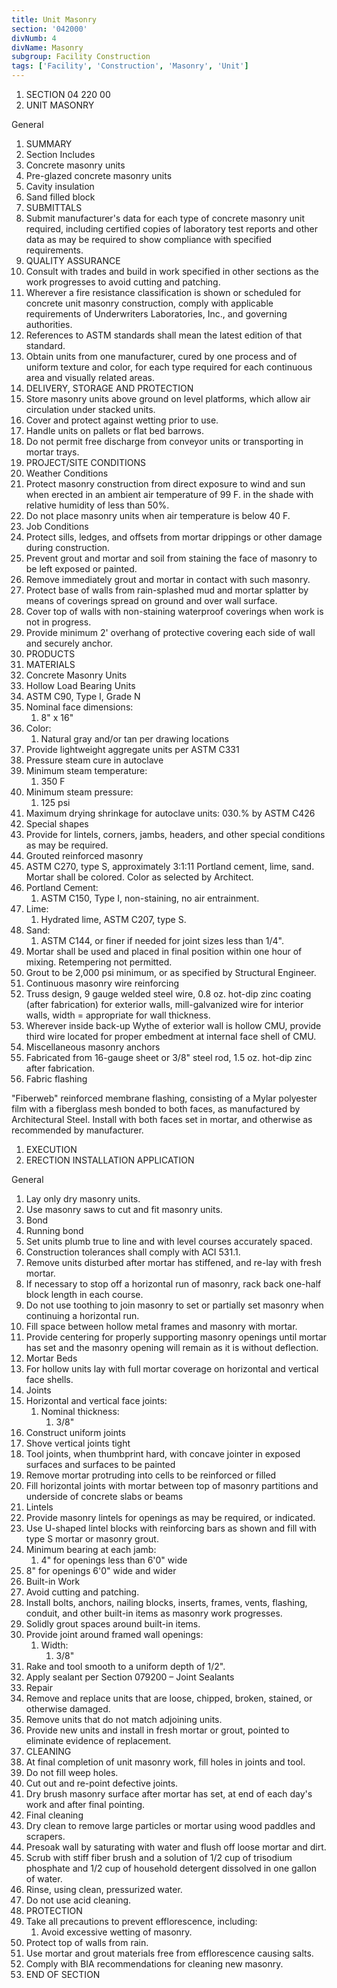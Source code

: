 ```yaml
---
title: Unit Masonry
section: '042000'
divNumb: 4
divName: Masonry
subgroup: Facility Construction
tags: ['Facility', 'Construction', 'Masonry', 'Unit']
---
```


1. SECTION 04 220 00
1. UNIT MASONRY

General
   1. SUMMARY
   1. Section Includes
   1. Concrete masonry units
   1. Pre-glazed concrete masonry units
   1. Cavity insulation
   1. Sand filled block
   1. SUBMITTALS
   1. Submit manufacturer's data for each type of concrete masonry unit required, including certified copies of laboratory test reports and other data as may be required to show compliance with specified requirements.
   1. QUALITY ASSURANCE
   1. Consult with trades and build in work specified in other sections as the work progresses to avoid cutting and patching.
   1. Wherever a fire resistance classification is shown or scheduled for concrete unit masonry construction, comply with applicable requirements of Underwriters Laboratories, Inc., and governing authorities.
   1. References to ASTM standards shall mean the latest edition of that standard.
   1. Obtain units from one manufacturer, cured by one process and of uniform texture and color, for each type required for each continuous area and visually related areas.
   1. DELIVERY, STORAGE AND PROTECTION
   1. Store masonry units above ground on level platforms, which allow air circulation under stacked units.
   1. Cover and protect against wetting prior to use.
   1. Handle units on pallets or flat bed barrows.
   1. Do not permit free discharge from conveyor units or transporting in mortar trays.
   1. PROJECT/SITE CONDITIONS
   1. Weather Conditions
   1. Protect masonry construction from direct exposure to wind and sun when erected in an ambient air temperature of 99 F. in the shade with relative humidity of less than 50%.
   1. Do not place masonry units when air temperature is below 40 F.
   1. Job Conditions
   1. Protect sills, ledges, and offsets from mortar drippings or other damage during construction.
   1. Prevent grout and mortar and soil from staining the face of masonry to be left exposed or painted.
   1. Remove immediately grout and mortar in contact with such masonry.
   1. Protect base of walls from rain-splashed mud and mortar splatter by means of coverings spread on ground and over wall surface.
   1. Cover top of walls with non-staining waterproof coverings when work is not in progress.
   1. Provide minimum 2' overhang of protective covering each side of wall and securely anchor.
   1. PRODUCTS
   1. MATERIALS
   1. Concrete Masonry Units
   1. Hollow Load Bearing Units
   1. ASTM C90, Type I, Grade N
   1. Nominal face dimensions:
      1. 8" x 16"
   1. Color:
      1. Natural gray and/or tan per drawing locations
   1. Provide lightweight aggregate units per ASTM C331
   1. Pressure steam cure in autoclave
   1. Minimum steam temperature:
      1. 350 F
   1. Minimum steam pressure:
      1. 125 psi
   1. Maximum drying shrinkage for autoclave units:
030.% by ASTM C426
   1. Special shapes
   1. Provide for lintels, corners, jambs, headers, and other special conditions as may be required.
   1. Grouted reinforced masonry
   1. ASTM C270, type S, approximately 3:1:11 Portland cement, lime, sand. Mortar shall be colored. Color as selected by Architect.
   1. Portland Cement:
      1. ASTM C150, Type I, non-staining, no air entrainment.
   1. Lime:
      1. Hydrated lime, ASTM C207, type S.
   1. Sand:
      1. ASTM C144, or finer if needed for joint sizes less than 1/4".
   1. Mortar shall be used and placed in final position within one hour of mixing. Retempering not permitted.
   1. Grout to be 2,000 psi minimum, or as specified by Structural Engineer.
   1. Continuous masonry wire reinforcing
   1. Truss design, 9 gauge welded steel wire, 0.8 oz. hot-dip zinc coating (after fabrication) for exterior walls, mill-galvanized wire for interior walls, width = appropriate for wall thickness.
   1. Wherever inside back-up Wythe of exterior wall is hollow CMU, provide third wire located for proper embedment at internal face shell of CMU.
   1. Miscellaneous masonry anchors
   1. Fabricated from 16-gauge sheet or 3/8" steel rod, 1.5 oz. hot-dip zinc after fabrication.
   1. Fabric flashing

"Fiberweb" reinforced membrane flashing, consisting of a Mylar polyester film with a fiberglass mesh bonded to both faces, as manufactured by Architectural Steel. Install with both faces set in mortar, and otherwise as recommended by manufacturer.
   1. EXECUTION
   1. ERECTION INSTALLATION APPLICATION

General
   1. Lay only dry masonry units.
   1. Use masonry saws to cut and fit masonry units.
   1. Bond
   1. Running bond
   1. Set units plumb true to line and with level courses accurately spaced.
   1. Construction tolerances shall comply with ACI 531.1.
   1. Remove units disturbed after mortar has stiffened, and re-lay with fresh mortar.
   1. If necessary to stop off a horizontal run of masonry, rack back one-half block length in each course.
   1. Do not use toothing to join masonry to set or partially set masonry when continuing a horizontal run.
   1. Fill space between hollow metal frames and masonry with mortar.
   1. Provide centering for properly supporting masonry openings until mortar has set and the masonry opening will remain as it is without deflection.
   1. Mortar Beds
   1. For hollow units lay with full mortar coverage on horizontal and vertical face shells.
   1. Joints
   1. Horizontal and vertical face joints:
      1. Nominal thickness:
         1. 3/8"
   1. Construct uniform joints
   1. Shove vertical joints tight
   1. Tool joints, when thumbprint hard, with concave jointer in exposed surfaces and surfaces to be painted
   1. Remove mortar protruding into cells to be reinforced or filled
   1. Fill horizontal joints with mortar between top of masonry partitions and underside of concrete slabs or beams
   1. Lintels
   1. Provide masonry lintels for openings as may be required, or indicated.
   1. Use U-shaped lintel blocks with reinforcing bars as shown and fill with type S mortar or masonry grout.
   1. Minimum bearing at each jamb:
      1. 4" for openings less than 6'0" wide
   1. 8" for openings 6'0" wide and wider
   1. Built-in Work
   1. Avoid cutting and patching.
   1. Install bolts, anchors, nailing blocks, inserts, frames, vents, flashing, conduit, and other built-in items as masonry work progresses.
   1. Solidly grout spaces around built-in items.
   1. Provide joint around framed wall openings:
      1. Width:
         1. 3/8"
   1. Rake and tool smooth to a uniform depth of 1/2".
   1. Apply sealant per Section 079200 – Joint Sealants
   1. Repair
   1. Remove and replace units that are loose, chipped, broken, stained, or otherwise damaged.
   1. Remove units that do not match adjoining units.
   1. Provide new units and install in fresh mortar or grout, pointed to eliminate evidence of replacement.
   1. CLEANING
   1. At final completion of unit masonry work, fill holes in joints and tool.
   1. Do not fill weep holes.
   1. Cut out and re-point defective joints.
   1. Dry brush masonry surface after mortar has set, at end of each day's work and after final pointing.
   1. Final cleaning
   1. Dry clean to remove large particles or mortar using wood paddles and scrapers.
   1. Presoak wall by saturating with water and flush off loose mortar and dirt.
   1. Scrub with stiff fiber brush and a solution of 1/2 cup of trisodium phosphate and 1/2 cup of household detergent dissolved in one gallon of water.
   1. Rinse, using clean, pressurized water.
   1. Do not use acid cleaning.
   1. PROTECTION
   1. Take all precautions to prevent efflorescence, including:
      1. Avoid excessive wetting of masonry.
   1. Protect top of walls from rain.
   1. Use mortar and grout materials free from efflorescence causing salts.
   1. Comply with BIA recommendations for cleaning new masonry.
1. END OF SECTION

